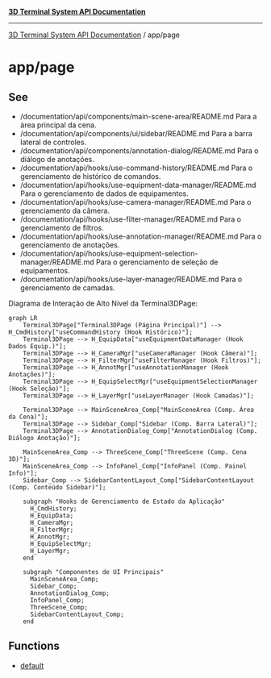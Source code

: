 [**3D Terminal System API Documentation**](../../README.md)

***

[3D Terminal System API Documentation](../../README.md) / app/page

# app/page

## See

 - /documentation/api/components/main-scene-area/README.md Para a área principal da cena.
 - /documentation/api/components/ui/sidebar/README.md Para a barra lateral de controles.
 - /documentation/api/components/annotation-dialog/README.md Para o diálogo de anotações.
 - /documentation/api/hooks/use-command-history/README.md Para o gerenciamento de histórico de comandos.
 - /documentation/api/hooks/use-equipment-data-manager/README.md Para o gerenciamento de dados de equipamentos.
 - /documentation/api/hooks/use-camera-manager/README.md Para o gerenciamento da câmera.
 - /documentation/api/hooks/use-filter-manager/README.md Para o gerenciamento de filtros.
 - /documentation/api/hooks/use-annotation-manager/README.md Para o gerenciamento de anotações.
 - /documentation/api/hooks/use-equipment-selection-manager/README.md Para o gerenciamento de seleção de equipamentos.
 - /documentation/api/hooks/use-layer-manager/README.md Para o gerenciamento de camadas.

Diagrama de Interação de Alto Nível da Terminal3DPage:
```mermaid
graph LR
    Terminal3DPage["Terminal3DPage (Página Principal)"] --> H_CmdHistory["useCommandHistory (Hook Histórico)"];
    Terminal3DPage --> H_EquipData["useEquipmentDataManager (Hook Dados Equip.)"];
    Terminal3DPage --> H_CameraMgr["useCameraManager (Hook Câmera)"];
    Terminal3DPage --> H_FilterMgr["useFilterManager (Hook Filtros)"];
    Terminal3DPage --> H_AnnotMgr["useAnnotationManager (Hook Anotações)"];
    Terminal3DPage --> H_EquipSelectMgr["useEquipmentSelectionManager (Hook Seleção)"];
    Terminal3DPage --> H_LayerMgr["useLayerManager (Hook Camadas)"];

    Terminal3DPage --> MainSceneArea_Comp["MainSceneArea (Comp. Área da Cena)"];
    Terminal3DPage --> Sidebar_Comp["Sidebar (Comp. Barra Lateral)"];
    Terminal3DPage --> AnnotationDialog_Comp["AnnotationDialog (Comp. Diálogo Anotação)"];

    MainSceneArea_Comp --> ThreeScene_Comp["ThreeScene (Comp. Cena 3D)"];
    MainSceneArea_Comp --> InfoPanel_Comp["InfoPanel (Comp. Painel Info)"];
    Sidebar_Comp --> SidebarContentLayout_Comp["SidebarContentLayout (Comp. Conteúdo Sidebar)"];

    subgraph "Hooks de Gerenciamento de Estado da Aplicação"
      H_CmdHistory;
      H_EquipData;
      H_CameraMgr;
      H_FilterMgr;
      H_AnnotMgr;
      H_EquipSelectMgr;
      H_LayerMgr;
    end

    subgraph "Componentes de UI Principais"
      MainSceneArea_Comp;
      Sidebar_Comp;
      AnnotationDialog_Comp;
      InfoPanel_Comp;
      ThreeScene_Comp;
      SidebarContentLayout_Comp;
    end
```

## Functions

- [default](functions/default.md)
